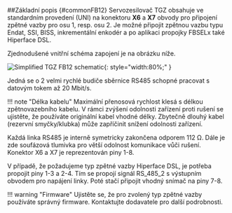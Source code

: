##Základní popis {#commonFB12}
Servozesilovač TGZ obsahuje ve standardním provedení (UNI) na konektoru **X6** a **X7** obvody pro připojení zpětné vazby pro osu 1, resp. osu 2.
Je možné připojit zpětnou vazbu typu Endat, SSI, BISS, inkrementální enkodér a po aplikaci propojky FBSELx také Hiperface DSL.   

Zjednodušené vnitřní schéma zapojení je na obrázku níže.

![Simplified TGZ FB12 schematic](../../../common/img/FB12internals.svg){: style="width:80%;" }

Jedná se o 2 velmi rychlé budiče sběrnice RS485 schopné pracovat s datovým tokem až 20 Mbit/s.

!!! note "Délka kabelu"
	Maximální přenosová rychlost klesá s délkou zpětnovazebního kabelu.
	V rámci zvýšení odolnosti zařízení proti rušení se ujistěte, že používáte originální kabel vhodné délky.
	Zbytečně dlouhý kabel (rezervní smyčky/klubka) může zapříčinit snížení odolnosti zařízení.

Každá linka RS485 je interně symetricky zakončena odporem 112 Ω.
Dále je zde soufázová tlumivka pro větší odolnost komunikace vůči rušení.
Konektor X6 a X7 je reprezentován piny 1-8.   

V případě, že požadujeme typ zpětné vazby Hiperface DSL, je potřeba propojit piny 1-3 a 2-4.
Tím se propojí signál RS_485_2 s výstupním obvodem pro napájení linky.
Poté stačí připojit vhodný snímač na piny 7-8.   

!!! warning "Firmware"
	Ujistěte se, že pro zvolený typ zpětné vazby používáte správný firmware.
	Kontaktujte dodavatele pro další podrobnosti.